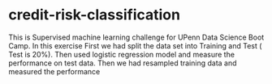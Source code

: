 # credit-risk-classification
This is Supervised machine learning challenge for UPenn Data Science Boot Camp. In this exercise 
First we had split the data set into Training and Test ( Test is 20%). 
Then used logistic regression model and measure the performance on test data. 
Then we had resampled training data and measured the performance 
